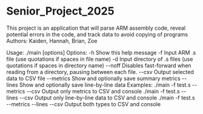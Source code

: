 # Senior_Project_2025
This project is an application that will parse ARM assembly code, reveal potential errors in the code, and track data to avoid copying of programs
Authors: Kaiden, Hannah, Brian, Zoe

Usage: ./main [options]
Options:
  -h                  Show this help message
  -f <file>           Input ARM .s file (use quotations if spaces in file name)
  -d <directory>      Input directory of .s files (use quotations if spaces in directory name)
  --noff              Disables fast-forward when reading from a directory, pausing between each file.
  --csv               Output selected data to CSV file
  --metrics           Show and optionally save summary metrics
  --lines             Show and optionally save line-by-line data
Examples:
  ./main -f test.s --metrics --csv       Output only metrics to CSV and console
  ./main -f test.s --lines --csv         Output only line-by-line data to CSV and console
  ./main -f test.s --metrics --lines --csv  Output both types to CSV and console